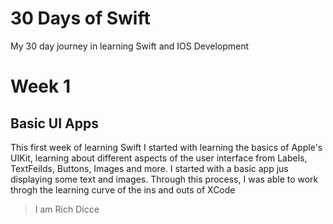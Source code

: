 # 30 Days of Swift
My 30 day journey in learning Swift and IOS Development

# Week 1 

## Basic UI Apps 

This first week of learning Swift I started with learning the basics of Apple's UIKit, learning about different aspects of the user interface from Labels, TextFeilds, Buttons, Images and more. I started with a basic app jus displaying some text and images. Through this process, I was able to work throgh the learning curve of the ins and outs of XCode

> I am Rich 
> Dicce 


